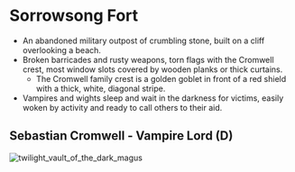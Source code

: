 # Sorrowsong Fort

- An abandoned military outpost of crumbling stone, built on a cliff overlooking a beach.
- Broken barricades and rusty weapons, torn flags with the Cromwell crest, most window slots covered by wooden planks or thick curtains.
    - The Cromwell family crest is a golden goblet in front of a red shield with a thick, white, diagonal stripe.
- Vampires and wights sleep and wait in the darkness for victims, easily woken by activity and ready to call others to their aid.

## Sebastian Cromwell - Vampire Lord (D)


![twilight_vault_of_the_dark_magus](https://user-images.githubusercontent.com/53103996/119050110-04f7bc00-b987-11eb-97ff-141027ecb76c.png)

